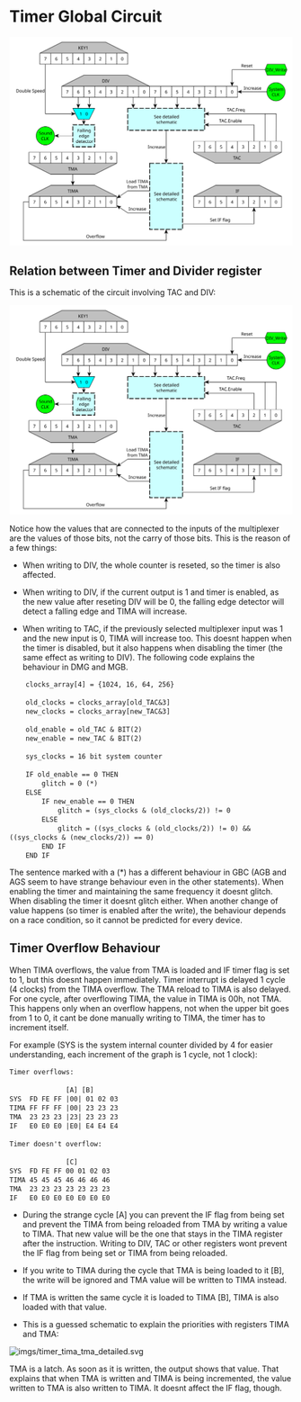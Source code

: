 # Timer Global Circuit

![](imgs/timer_simplified.svg "imgs/timer_simplified.svg")

## Relation between Timer and Divider register

This is a schematic of the circuit involving TAC and DIV:

![](imgs/timer_simplified.svg "imgs/timer_tac_bug_dmg.svg")

Notice how the values that are connected to the inputs of the
multiplexer are the values of those bits, not the carry of those bits.
This is the reason of a few things:

- When writing to DIV, the whole counter is reseted, so the timer is
also affected.

- When writing to DIV, if the current output is 1 and timer is
enabled, as the new value after reseting DIV will be 0, the falling
edge detector will detect a falling edge and TIMA will increase.

- When writing to TAC, if the previously selected multiplexer input was
1 and the new input is 0, TIMA will increase too. This doesnt
happen when the timer is disabled, but it also happens when disabling
the timer (the same effect as writing to DIV). The following code explains the behaviour in DMG and MGB.

```
    clocks_array[4] = {1024, 16, 64, 256}

    old_clocks = clocks_array[old_TAC&3]
    new_clocks = clocks_array[new_TAC&3]

    old_enable = old_TAC & BIT(2)
    new_enable = new_TAC & BIT(2)

    sys_clocks = 16 bit system counter

    IF old_enable == 0 THEN
        glitch = 0 (*)
    ELSE
        IF new_enable == 0 THEN
            glitch = (sys_clocks & (old_clocks/2)) != 0
        ELSE
            glitch = ((sys_clocks & (old_clocks/2)) != 0) && ((sys_clocks & (new_clocks/2)) == 0)
        END IF
    END IF
```

The sentence marked with a (\*) has a different behaviour in GBC (AGB
and AGS seem to have strange behaviour even in the other statements).
When enabling the timer and maintaining the same frequency it doesnt
glitch. When disabling the timer it doesnt glitch either. When another
change of value happens (so timer is enabled after the write), the
behaviour depends on a race condition, so it cannot be predicted for
every device.

Timer Overflow Behaviour
------------------------

When TIMA overflows, the value from TMA is loaded and IF timer flag is
set to 1, but this doesnt happen immediately. Timer interrupt is
delayed 1 cycle (4 clocks) from the TIMA overflow. The TMA reload to
TIMA is also delayed. For one cycle, after overflowing TIMA, the value
in TIMA is 00h, not TMA. This happens only when an overflow happens, not
when the upper bit goes from 1 to 0, it cant be done manually writing
to TIMA, the timer has to increment itself.

For example (SYS is the system internal counter divided by 4 for easier
understanding, each increment of the graph is 1 cycle, not 1 clock):

    Timer overflows:

                  [A] [B]
    SYS  FD FE FF |00| 01 02 03
    TIMA FF FF FF |00| 23 23 23
    TMA  23 23 23 |23| 23 23 23
    IF   E0 E0 E0 |E0| E4 E4 E4

    Timer doesn't overflow:

                  [C]
    SYS  FD FE FF 00 01 02 03
    TIMA 45 45 45 46 46 46 46
    TMA  23 23 23 23 23 23 23
    IF   E0 E0 E0 E0 E0 E0 E0

- During the strange cycle \[A\] you can prevent the IF flag from being
set and prevent the TIMA from being reloaded from TMA by writing a value
to TIMA. That new value will be the one that stays in the TIMA register
after the instruction. Writing to DIV, TAC or other registers wont
prevent the IF flag from being set or TIMA from being reloaded.

- If you write to TIMA during the cycle that TMA is being loaded to it
\[B\], the write will be ignored and TMA value will be written to TIMA
instead.

- If TMA is written the same cycle it is loaded to TIMA \[B\], TIMA is
also loaded with that value.

- This is a guessed schematic to explain the priorities with registers
TIMA and TMA:

![](Timer_tima_tma_detailed.png "imgs/timer_tima_tma_detailed.svg")

TMA is a latch. As soon as it is written, the output shows that value.
That explains that when TMA is written and TIMA is being incremented,
the value written to TMA is also written to TIMA. It doesnt affect the
IF flag, though.

